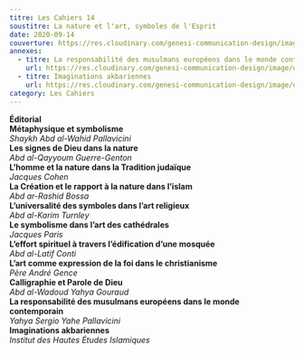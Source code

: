 ```yaml
---
titre: Les Cahiers 14
soustitre: La nature et l'art, symboles de l'Esprit
date: 2020-09-14
couverture: https://res.cloudinary.com/genesi-communication-design/image/upload/v1606125409/ihei/couvertures/c14_xjdd7z.jpg
annexes:
  - titre: La responsabilité des musulmans européens dans le monde contemporain
    url: https://res.cloudinary.com/genesi-communication-design/image/upload/v1606736139/ihei/PDF/Les%20Cahiers/Les%20Cahiers%2014/La-responsabilite_opbmwj.pdf
  - titre: Imaginations akbariennes
    url: https://res.cloudinary.com/genesi-communication-design/image/upload/v1606736138/ihei/PDF/Les%20Cahiers/Les%20Cahiers%2014/Imaginations-Akbariennes_cdfawx.pdf
category: Les Cahiers
---
```

**Éditorial**</br>
**Métaphysique et symbolisme**</br>
*Shaykh Abd al-Wahid Pallavicini*</br>
**Les signes de Dieu dans la nature**</br>
*Abd al-Qayyoum Guerre-Genton*</br>
**L’homme et la nature dans la Tradition judaïque**</br>
*Jacques Cohen*</br>
**La Création et le rapport à la nature dans l’islam**</br>
*Abd ar-Rashid Bossa*</br>
**L’universalité des symboles dans l’art religieux**</br>
*Abd al-Karim Turnley*</br>
**Le symbolisme dans l’art des cathédrales**</br>
*Jacques Paris*</br>
**L’effort spirituel à travers l’édification d’une mosquée**</br>
*Abd al-Latif Conti*</br>
**L’art comme expression de la foi dans le christianisme**</br>
*Père André Gence*</br>
**Calligraphie et Parole de Dieu**</br>
*Abd al-Wadoud Yahya Gouraud*</br>
**La responsabilité des musulmans européens dans le monde contemporain**</br>
*Yahya Sergio Yahe Pallavicini*</br>
**Imaginations akbariennes**</br>
*Institut des Hautes Études Islamiques*</br>